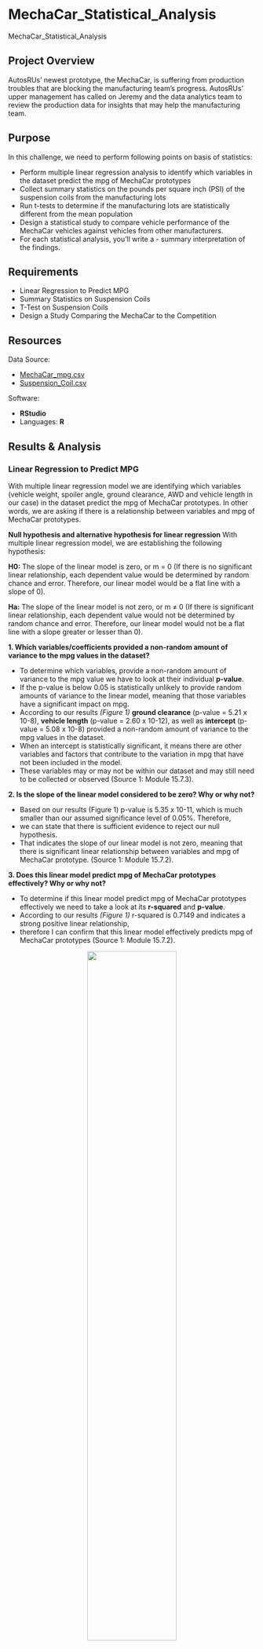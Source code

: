 # MechaCar_Statistical_Analysis
MechaCar_Statistical_Analysis

## Project Overview
AutosRUs’ newest prototype, the MechaCar, is suffering from production troubles that are blocking the manufacturing team’s progress. AutosRUs’ upper management has called on Jeremy and the data analytics team to review the production data for insights that may help the manufacturing team.

## Purpose

In this challenge, we need to perform following points on basis of statistics: 

- Perform multiple linear regression analysis to identify which variables in the dataset predict the mpg of MechaCar prototypes
- Collect summary statistics on the pounds per square inch (PSI) of the suspension coils from the manufacturing lots
- Run t-tests to determine if the manufacturing lots are statistically different from the mean population
- Design a statistical study to compare vehicle performance of the MechaCar vehicles against vehicles from other manufacturers. 
- For each statistical analysis, you’ll write a - summary interpretation of the findings.


## Requirements

- Linear Regression to Predict MPG
- Summary Statistics on Suspension Coils
- T-Test on Suspension Coils
- Design a Study Comparing the MechaCar to the Competition


## Resources
Data Source: 
-	[MechaCar_mpg.csv](Data/MechaCar_mpg.csv)
-	[Suspension_Coil.csv](Data/Suspension_Coil.csv)

Software: 
- **RStudio**
- Languages: **R**

## Results & Analysis

### Linear Regression to Predict MPG 

With multiple linear regression model we are identifying which variables (vehicle weight, spoiler angle, ground clearance, AWD and vehicle length in our case) in the dataset predict the mpg of MechaCar prototypes. In other words, we are asking if there is a relationship between variables and mpg of MechaCar prototypes. 

**Null hypothesis and alternative hypothesis for linear regression**
With multiple linear regression model, we are establishing the following hypothesis:

**H0:** The slope of the linear model is zero, or m = 0 (If there is no significant linear relationship, each dependent value would be determined by random chance and error. Therefore, our linear model would be a flat line with a slope of 0).

**Ha:** The slope of the linear model is not zero, or m ≠ 0 (If there is significant linear relationship, each dependent value would not be determined by random chance and error. Therefore, our linear model would not be a flat line with a slope greater or lesser than 0).

**1. Which variables/coefficients provided a non-random amount of variance to the mpg values in the dataset?**

 - To determine which variables, provide a non-random amount of variance to the mpg value we have to look at their individual **p-value**. 
- If the p-value is below 0.05 is statistically unlikely to provide random amounts of variance to the linear model, meaning that those variables have a significant impact on mpg. 
- According to our results *(Figure 1)* **ground clearance** (p-value = 5.21 x 10-8), **vehicle length** (p-value = 2.60 x 10-12), as well as **intercept** (p-value = 5.08 x 10-8) provided a non-random amount of variance to the mpg values in the dataset.
- When an intercept is statistically significant, it means there are other variables and factors that contribute to the variation in mpg that have not been included in the model. 
- These variables may or may not be within our dataset and may still need to be collected or observed (Source 1: Module 15.7.3).


**2. Is the slope of the linear model considered to be zero? Why or why not?**

- Based on our results (Figure 1) p-value is 5.35 x 10-11, which is much smaller than our assumed significance level of 0.05%. Therefore,
-  we can state that there is sufficient evidence to reject our null hypothesis. 
-  That indicates the slope of our linear model is not zero, meaning that there is significant linear relationship between variables and mpg of MechaCar prototype. (Source 1: Module 15.7.2).


**3. Does this linear model predict mpg of MechaCar prototypes effectively? Why or why not?**
- To determine if this linear model predict mpg of MechaCar prototypes effectively we need to take a look at its **r-squared** and **p-value**.
- According to our results *(Figure 1)* r-squared is 0.7149 and indicates a strong positive linear relationship, 
- therefore I can confirm that this linear model effectively predicts mpg of MechaCar prototypes (Source 1: Module 15.7.2).

<p align="center">
<img src="Images/.PNG" width="60%" height="60%">
</p>
<p align="center">
<i>Figure 1: Linear Regression Results.</i>
</p>


## Summary Statistics on Suspension Coils

**The design specifications for the MechaCar suspension coils dictate that the variance of the suspension coils must not exceed 100 pounds per square inch. Does the current manufacturing data meet this design specification for all manufacturing lots in total and each lot individually? Why or why not?**

**Lot Summary(total_summary)**

The current manufacturing data meet this design specification for all manufacturing lots in total. According to the results (Figure 4) shows that variance is 76.23 PSI, that is within requirements of not exceeding variance 100 PSI.

<p align="center">
<img src="Images/.PNG" width="45%" height="45%">
</p>
<p align="center">
<i>Figure 2: Summary Statistics on Suspension Coils for All Lots.</i>
</p>


**Indivisual lot Summary(lot_summary)**

The current manufacturing data partially meet this design specification for each lot separately. According to the results (Figure 2), it shows that Lot 1 and Lot 2 meet the design specification with a variance is 1.15 and 10.13 PSI respectively, and it is within requirements of not exceeding variance 100 PSI. Lot 3 does not meet the design specification, because of its variance of 220.01 PSI and that exceed the requirements variance of 100 PSI.

<p align="center">
<img src="Images/.PNG" width="45%" height="45%">
</p>
<p align="center">
<i>Figure 2: Summary Statistics on Suspension Coils for All Lots.</i>
</p>

### T-Tests on Suspension Coils
We are performing **one-sample t-test**, that is used to determine whether there is a statistical difference between the means of a sample dataset (suspension coil data set) and a population dataset with a given mean of 1,500 PSI. With the t-test, we are establishing the following hypothesis:

**H0:** There is no statistical difference between the suspension coil data set mean and its presumed population mean of 1,500 PSI.

**Ha:** There is statistical difference between the suspension coil data set mean and its presumed population mean of 1,500 PSI.

In order to **reject** or **fail to reject our null hypothesis** we have to look at the **p-value** that determines if there is a statistical difference between the observed sample mean and its presumed population mean.
According to the result *(Figure 3)* p-value for all manufacturing lots is 0.5117, for lot 1 = 0.9048, for lot 2 = 0.3451, and for lot 3 = 0.637. In all cases p-value is above the assumed significance level of 0.05. Therefore, there is not enough evidence and **we fail to reject the null hypothesis**, meaning that the two means not statistically different.

<p align="center">
<img src="Images/D3AllLots.PNG" width="50%" height="50%"> 
</p>
<p align="center">
<i>Figure 4: t-Test for All Lots Total.</i>
</p>

<p align="center">
<img src="Images/D3Lot1.PNG" width="40%" height="40%"> <img src="Graphics/D3Lot2.PNG" width="40%" height="40%">
</p>

<p align="center">
<img src="Images/D3Lot3.PNG" width="40%" height="40%">
</p>
<p align="center">
<i>Figure 5: t-Test for Each Lot Individually.</i>
</p>


## Study Design: MechaCar vs Competition
